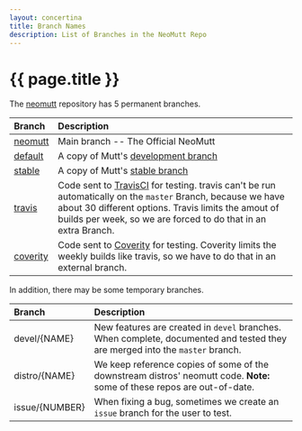```yaml
---
layout: concertina
title: Branch Names
description: List of Branches in the NeoMutt Repo
---
```


# {{ page.title }}

The [neomutt](https://github.com/neomutt/neomutt) repository has 5 permanent branches.

| Branch                                                           | Description                                                                                                                                                                                                                                                                   |
| :--------------------------------------------------------------- | :---------------------------------------------------------------------------------------------------------------------------------------------------------------------------------------------------------------------------------------------------------------------------- |
| [neomutt](https://github.com/neomutt/neomutt/tree/master)        | Main branch -- The Official NeoMutt                                                                                                                                                                                                                                           |
| [default](https://github.com/neomutt/upstream-mutt/tree/default) | A copy of Mutt's [development branch](https://dev.mutt.org/hg/mutt/shortlog/default)                                                                                                                                                                                          |
| [stable](https://github.com/neomutt/upstream-mutt/tree/stable)   | A copy of Mutt's [stable branch](https://dev.mutt.org/hg/mutt/shortlog/stable)                                                                                                                                                                                                |
| [travis](https://github.com/neomutt/neomutt/tree/travis)         | Code sent to [TravisCI](https://travis-ci.org/neomutt/neomutt) for testing. travis can't be run automatically on the `master` Branch, because we have about 30 different options. Travis limits the amout of builds per week, so we are forced to do that in an extra Branch. |
| [coverity](https://github.com/neomutt/neomutt/tree/coverity)     | Code sent to [Coverity](https://scan.coverity.com/projects/neomutt-neomutt) for testing. Coverity limits the weekly builds like travis, so we have to do that in an external branch.                                                                                          |

In addition, there may be some temporary branches.

| Branch         | Description                                                                                                                   |
| :------------- | :---------------------------------------------------------------------------------------------------------------------------- |
| devel/{NAME}   | New features are created in `devel` branches. When complete, documented and tested they are merged into the `master` branch.  |
| distro/{NAME}  | We keep reference copies of some of the downstream distros' neomutt code. **Note:** some of these repos are out-of-date.      |
| issue/{NUMBER} | When fixing a bug, sometimes we create an `issue` branch for the user to test.                                                |

